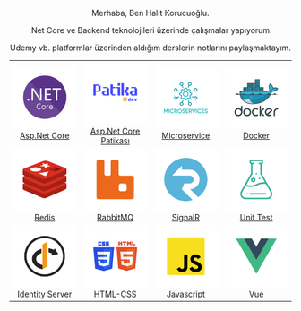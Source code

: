 
  <div align="center">
    <p>Merhaba, Ben Halit Korucuoğlu.</p>
    <p>.Net Core ve Backend teknolojileri üzerinde çalışmalar yapıyorum.</p>
  </div>

  <p align="center">Udemy vb. platformlar üzerinden aldığım derslerin notlarını paylaşmaktayım. </p>

<div>
<table align="center">
  <tr width="100%" align="center">
    <td width= "25%">
      <a href="https://drive.google.com/file/d/12p4UyUdtLoz0vHDqmwl0z44jkVdyiprX/view"> <img src="https://raw.githubusercontent.com/korucuoglu/korucuoglu/main/images/dotnet-core.svg" width="100%"></a><br>
      <a href="https://drive.google.com/file/d/12p4UyUdtLoz0vHDqmwl0z44jkVdyiprX/view" target="_blank">Asp.Net Core</span></a>
    </td>
    <td width="25%">
      <a href="https://drive.google.com/file/d/19gfgNxv8EGWdkLs38_E8Po5fus9ImQqQ/view" target="_blank"><img src="https://raw.githubusercontent.com/korucuoglu/korucuoglu/main/images/patika.svg" width="100%"> </a><br>
      <a href="https://drive.google.com/file/d/19gfgNxv8EGWdkLs38_E8Po5fus9ImQqQ/view" target="blank">Asp.Net Core Patikası</a>
      </td>
      <td width="25%">
      <a href="https://drive.google.com/file/d/18I9NpnZXm_IknSZye7BJm8P5zgupZPpa/view"><img src="https://raw.githubusercontent.com/korucuoglu/korucuoglu/main/images/microservice.svg" width="100%"> </a> <br>
      <a href="https://drive.google.com/file/d/18I9NpnZXm_IknSZye7BJm8P5zgupZPpa/view" target="blank">Microservice</a>
      </td>
      <td width= "25%">
      <a href="https://drive.google.com/file/d/15PD9wrxOsnxXRaHbtoOwXP81i1GNbnEY/view" target="_blank"><img src="https://raw.githubusercontent.com/korucuoglu/korucuoglu/main/images/docker.svg" width="100%"></a><br>
      <a href="https://drive.google.com/file/d/15PD9wrxOsnxXRaHbtoOwXP81i1GNbnEY/view" target="blank">Docker</a>
    </td>
  </tr>
   <tr width="100%" align="center">
    <td width="25%">
    <a href="https://drive.google.com/file/d/15LJbO8GfH_89gzjCN11evwxOVylMtp71/view" target="_blank"><img src="https://raw.githubusercontent.com/korucuoglu/korucuoglu/main/images/redis.svg" width="100%"></a><br>
    <a href="https://drive.google.com/file/d/15LJbO8GfH_89gzjCN11evwxOVylMtp71/view" target="blank">Redis</a>
    </td>
    <td width="25%">
    <a href="https://drive.google.com/file/d/1RwmsyIuT3riC7sCovGcd827pK2-uNUVV/view" target="_blank"><img src="https://raw.githubusercontent.com/korucuoglu/korucuoglu/main/images/rabbitmq.svg" width="100%"></a><br>
    <a href="https://drive.google.com/file/d/1RwmsyIuT3riC7sCovGcd827pK2-uNUVV/view" target="blank">RabbitMQ</a>
    <td width= "25%">
    <a href="https://drive.google.com/file/d/1Bg3-tV4vMRJn4-u9slbLKHIJAP0gtM8b/view" target="_blank"><img src="https://raw.githubusercontent.com/korucuoglu/korucuoglu/main/images/signalr.svg" width="100%"></a><br>
    <a href="https://drive.google.com/file/d/1Bg3-tV4vMRJn4-u9slbLKHIJAP0gtM8b/view" target="blank">SignalR</a>
    </td>
    <td width="25%">
    <a href="https://drive.google.com/file/d/1UjY5WV8qKcpcsgKMcaYjmqsCPy7boSgy/view" target="_blank"><img src="https://raw.githubusercontent.com/korucuoglu/korucuoglu/main/images/test.svg" width="100%"></a><br>
    <a href="https://drive.google.com/file/d/1UjY5WV8qKcpcsgKMcaYjmqsCPy7boSgy/view" target="blank">Unit Test</a>
    </td>
  </tr>

  <tr width="100%" align="center">
    <td width="25%">
    <a href="https://drive.google.com/file/d/12hZfDabcUWNzgJYAppVdTWUoeuDJOOl4/view" target="_blank"><img src="https://raw.githubusercontent.com/korucuoglu/korucuoglu/main/images/identity.svg" width="100%"><br></a>
    <a href="https://drive.google.com/file/d/12hZfDabcUWNzgJYAppVdTWUoeuDJOOl4/view" target="blank">Identity Server</a>
     <td width= "25%">
    <a href="https://drive.google.com/file/d/15agRhvRSZNx_dtfIPS5fLmiqls0T0s-m/view" target="_blank"><img src="https://raw.githubusercontent.com/korucuoglu/korucuoglu/main/images/htmlcss.svg" width="100%"></a><br>
    <a href="https://drive.google.com/file/d/15agRhvRSZNx_dtfIPS5fLmiqls0T0s-m/view" target="blank">HTML-CSS</a>
    </td>
    <td width="25%">
    <a href="https://drive.google.com/file/d/176f6H7Ls0CGqXQHX1mBtcs9u7EjfVd1r/view" target="_blank"><img src="https://raw.githubusercontent.com/korucuoglu/korucuoglu/main/images/javascript.svg" width="100%"></a><br>
    <a href="https://drive.google.com/file/d/176f6H7Ls0CGqXQHX1mBtcs9u7EjfVd1r/view" target="blank">Javascript</a>
    </td>
    <td width="25%">
    <a href="https://drive.google.com/file/d/12pSvgvFmHRZjLnmANeOMbZzVORjnjpDF/view" target="_blank"><img src="https://raw.githubusercontent.com/korucuoglu/korucuoglu/main/images/vue.svg" width="100%"><a><br>
    <a href="https://drive.google.com/file/d/12pSvgvFmHRZjLnmANeOMbZzVORjnjpDF/view" target="blank">Vue</a>
  </tr>
</table>

</div>
